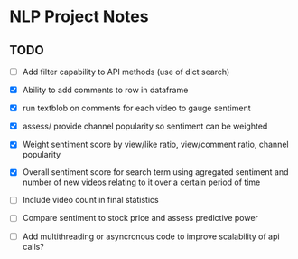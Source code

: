 # NLP Project Notes

## TODO

- [ ] Add filter capability to API methods (use of dict search)
- [x] Ability to add comments to row in dataframe
- [x] run textblob on comments for each video to gauge sentiment
- [x] assess/ provide channel popularity so sentiment can be weighted
- [x] Weight sentiment score by view/like ratio, view/comment ratio, channel popularity
- [x] Overall sentiment score for search term using agregated sentiment and number of new videos relating to it over a certain period of time
- [ ] Include video count in final statistics
- [ ] Compare sentiment to stock price and assess predictive power
- [ ] Add multithreading or asyncronous code to improve scalability of api calls?



